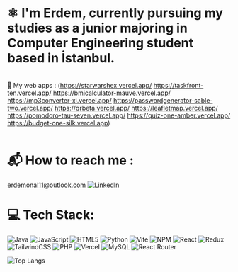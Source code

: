 # ⚛️ I'm Erdem, currently pursuing my studies as a junior majoring in Computer Engineering student based in İstanbul. 
<br>🔭 My web apps : (https://starwarshex.vercel.app/ https://taskfront-ten.vercel.app/ https://bmicalculator-mauve.vercel.app/ https://mp3converter-xi.vercel.app/ https://passwordgenerator-sable-two.vercel.app/ https://qrbeta.vercel.app/ https://leafletmap.vercel.app/ https://pomodoro-tau-seven.vercel.app/ https://quiz-one-amber.vercel.app/ https://budget-one-silk.vercel.app)<br><br>

# 📬 How to reach me : 
erdemonal11@outlook.com [![LinkedIn](https://img.shields.io/badge/LinkedIn-%230077B5.svg?logo=linkedin&logoColor=white)](https://linkedin.com/in/erdemonal11) 

# 💻 Tech Stack:
![Java](https://img.shields.io/badge/java-%23ED8B00.svg?style=plastic&logo=openjdk&logoColor=white) ![JavaScript](https://img.shields.io/badge/javascript-%23323330.svg?style=plastic&logo=javascript&logoColor=%23F7DF1E) ![HTML5](https://img.shields.io/badge/html5-%23E34F26.svg?style=plastic&logo=html5&logoColor=white) ![Python](https://img.shields.io/badge/python-3670A0?style=plastic&logo=python&logoColor=ffdd54) ![Vite](https://img.shields.io/badge/vite-%23646CFF.svg?style=plastic&logo=vite&logoColor=white) ![NPM](https://img.shields.io/badge/NPM-%23CB3837.svg?style=plastic&logo=npm&logoColor=white) ![React](https://img.shields.io/badge/react-%2320232a.svg?style=plastic&logo=react&logoColor=%2361DAFB) ![Redux](https://img.shields.io/badge/redux-%23593d88.svg?style=plastic&logo=redux&logoColor=white) ![TailwindCSS](https://img.shields.io/badge/tailwindcss-%2338B2AC.svg?style=plastic&logo=tailwind-css&logoColor=white) ![PHP](https://img.shields.io/badge/php-%23777BB4.svg?style=plastic&logo=php&logoColor=white) ![Vercel](https://img.shields.io/badge/vercel-%23000000.svg?style=plastic&logo=vercel&logoColor=white) ![MySQL](https://img.shields.io/badge/mysql-%2300000f.svg?style=plastic&logo=mysql&logoColor=white) ![React Router](https://img.shields.io/badge/React_Router-CA4245?style=plastic&logo=react-router&logoColor=white)

![Top Langs](https://github-readme-stats.vercel.app/api/top-langs/?username=erdemonal11&layout=donut-vertical)

